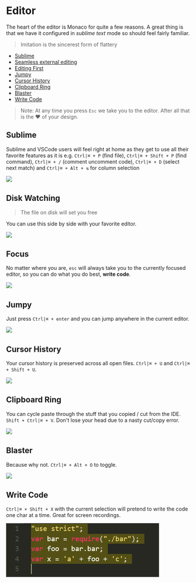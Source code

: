 # Editor

The heart of the editor is Monaco for quite a few reasons. A great thing is that we have it configured in *sublime text* mode so should feel fairly familiar.

> Imitation is the sincerest form of flattery

* [Sublime](#sublime)
* [Seamless external editing](#disk-watching)
* [Editing First](#focus)
* [Jumpy](#jumpy)
* [Cursor History](#cursor-history)
* [Clipboard Ring](#clipboard-ring)
* [Blaster](#blaster)
* [Write Code](#write-code)

> Note: At any time you press `Esc` we take you to the editor. After all that is the ❤️ of your design.

## Sublime

Sublime and VSCode users will feel right at home as they get to use all their favorite features as it is e.g. `Ctrl|⌘ + P` (find file), `Ctrl|⌘ + Shift + P` (find command), `Ctrl|⌘ + /` (comment uncomment code), `Ctrl|⌘ + D` (select next match) and `Ctrl|⌘ + Alt + ⇅` for column selection

![](https://raw.githubusercontent.com/alm-tools/alm-tools.github.io/master/screens/rectangular.gif)

## Disk Watching
> The file on disk will set you free

You can use this side by side with your favorite editor.

![](https://raw.githubusercontent.com/alm-tools/alm-tools.github.io/master/screens/seemlessExternalEditing.gif)

## Focus
No matter where you are, `esc` will always take you to the currently focused editor, so you can do what you do best, **write code**.

![](https://raw.githubusercontent.com/alm-tools/alm-tools.github.io/master/screens/esc.gif)

## Jumpy
Just press `Ctrl|⌘ + enter` and you can jump anywhere in the current editor.

![](https://raw.githubusercontent.com/alm-tools/alm-tools.github.io/master/screens/jumpy.gif)

## Cursor History
Your cursor history is preserved across all open files. `Ctrl|⌘ + U` and `Ctrl|⌘ + Shift + U`.

![](https://raw.githubusercontent.com/alm-tools/alm-tools.github.io/master/screens/cursorHistory.gif)

## Clipboard Ring
You can cycle paste through the stuff that you copied / cut from the IDE. `Shift + Ctrl|⌘ + V`. Don't lose your head due to a nasty cut/copy error.

![](https://raw.githubusercontent.com/alm-tools/alm-tools.github.io/master/screens/clipboardRing.gif)

## Blaster
Because why not. `Ctrl|⌘ + Alt + O` to toggle.

![](https://raw.githubusercontent.com/alm-tools/alm-tools.github.io/master/screens/blaster.gif)

## Write Code
`Ctrl|⌘ + Shift + X` with the current selection will pretend to write the code one char at a time. Great for screen recordings.

![](https://raw.githubusercontent.com/alm-tools/alm-tools.github.io/master/screens/writeCode.gif)
